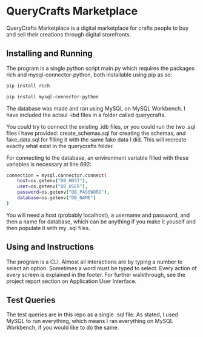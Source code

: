 # QueryCrafts Marketplace

QueryCrafts Marketplace is a digital marketplace for crafts people to buy and sell their creations through digital storefronts. 

## Installing and Running

The program is a single python script main.py which requires the packages rich and mysql-connector-python, both installable using pip as so:

```bash
pip install rich
```

```bash
pip install mysql-connector-python
```

The database was made and ran using MySQL on MySQL Workbench. I have included the actaul -ibd files in a folder called querycrafts.

You could try to connect the existing .idb files, or you could run the two .sql files I have provided: create_schemas.sql for creating the schemas, and fake_data.sql for filling it with the same fake data I did. This will recreate exactly what exist in the querycrafts folder. 

For connecting to the database, an environment variable filled with these variables is necessary at line 692:
```bash
connection = mysql.connector.connect(
    host=os.getenv("DB_HOST"),
    user=os.getenv("DB_USER"),
    password=os.getenv("DB_PASSWORD"),
    database=os.getenv("DB_NAME")
)
```
You will need a host (probably localhost), a username and password, and then a name for database, which can be anything if you make it youself and then populate it with my .sql files. 

## Using and Instructions

The program is a CLI. Almost all interactions are by typing a number to select an option. Sometimes a word must be typed to select. Every action of every screen is explained in the footer. For further walkthrough, see the project report section on Application User Interface.

## Test Queries

The test queries are in this repo as a single .sql file. As stated, I used MySQL to run everything, which means I ran everything on MySQL Workbench, if you would like to do the same. 
